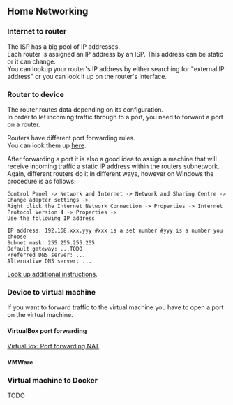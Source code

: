 ## Home Networking

### Internet to router

The ISP has a big pool of IP addresses.  
Each router is assigned an IP address by an ISP. This address can be static or it can change.  
You can lookup your router's IP address by either searching for "external IP address" or you can look it up on the router's interface.

### Router to device

The router routes data depending on its configuration.  
In order to let incoming traffic through to a port, you need to forward a port on a router.  

Routers have different port forwarding rules.  
You can look them up [here](https://portforward.com/).  

After forwarding a port it is also a good idea to assign a machine that will receive incoming traffic a static IP address within the routers subnetwork.  
Again, different routers do it in different ways, however on Windows the procedure is as follows:
```
Control Panel -> Network and Internet -> Network and Sharing Centre -> Change adapter settings ->
Right click the Internet Network Connection -> Properties -> Internet Protocol Version 4 -> Properties ->
Use the following IP address

IP address: 192.168.xxx.yyy #xxx is a set number #yyy is a number you choose
Subnet mask: 255.255.255.255
Default gateway: ...TODO
Preferred DNS server: ...
Alternative DNS server: ...
```
[Look up additional instructions](https://portforward.com/networking/static-ip-windows-10.htm).

### Device to virtual machine

If you want to forward traffic to the virtual machine you have to open a port on the virtual machine.

#### VirtualBox port forwarding

[VirtualBox: Port forwarding NAT](../../DevOps/VirtualMachine/VirtualBox)

#### VMWare

### Virtual machine to Docker

TODO
